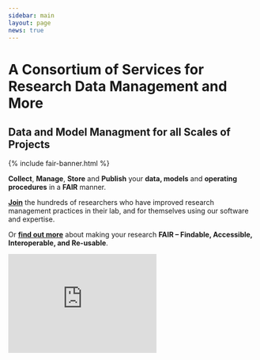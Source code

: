 ```yaml
---
sidebar: main
layout: page
news: true
---
```


<h1 class="home-title">A Consortium of Services for Research Data Management and More</h1>

## Data and Model Managment for all Scales of Projects

{% include fair-banner.html %}



**Collect**, **Manage**, **Store** and **Publish** your **data, models** and **operating procedures** in a **FAIR** manner.

**[Join](https://fair-dom.org/contribute/join-us)** the hundreds of researchers who have improved research management practices in their lab, and for themselves using our software and expertise.

Or **[find out more](https://fair-dom.org/about-fairdom)** about making your research **FAIR – Findable, Accessible, Interoperable, and Re-usable**.

<iframe src="https://www.youtube.com/embed/PWutnWBfUSw" frameborder="0" height="200px" allow="accelerometer; autoplay; clipboard-write; encrypted-media; gyroscope; picture-in-picture" allowfullscreen></iframe>


